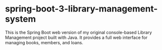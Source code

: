# spring-boot-3-library-management-system
This is the Spring Boot web version of my original console-based Library Management project built with Java. It provides a full web interface for managing books, members, and loans.
